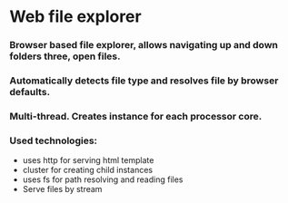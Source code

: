 # Web file explorer

### Browser based file explorer, allows navigating up and down folders three, open files.
### Automatically detects file type and resolves file by browser defaults.
### Multi-thread. Creates instance for each processor core.

### Used technologies: 
- uses http for serving html template
- cluster for creating child instances
- uses fs for path resolving and reading files
- Serve files by stream
